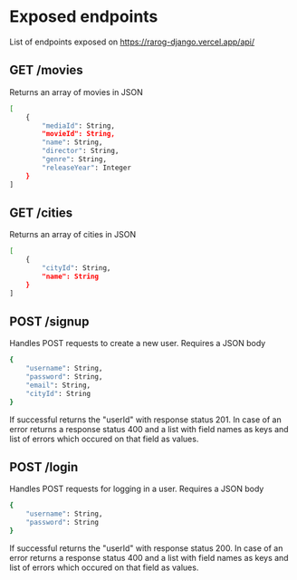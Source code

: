 ﻿# Exposed endpoints
List of endpoints exposed on https://rarog-django.vercel.app/api/

## GET /movies
Returns an array of movies in JSON
```sh
[
	{
		"mediaId": String,
		"movieId": String,
		"name": String,
		"director": String,
		"genre": String,
		"releaseYear": Integer
	}
]
```

## GET /cities
Returns an array of cities in JSON
```sh
[
	{
		"cityId": String,
		"name": String
	}
]
```

## POST /signup
Handles POST requests to create a new user.
Requires a JSON body
```sh
{
	"username": String,
	"password": String,
	"email": String,
	"cityId": String
}
```
If successful returns the "userId" with response status 201.
In case of an error returns a response status 400 and a list with field names as keys and list of errors which occured on that field as values.

## POST /login
Handles POST requests for logging in a user.
Requires a JSON body
```sh
{
	"username": String,
	"password": String
}
```
If successful returns the "userId" with response status 200.
In case of an error returns a response status 400 and a list with field names as keys and list of errors which occured on that field as values.